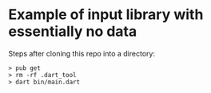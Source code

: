# Example of input library with essentially no data

Steps after cloning this repo into a directory:

```
> pub get
> rm -rf .dart_tool
> dart bin/main.dart
```


